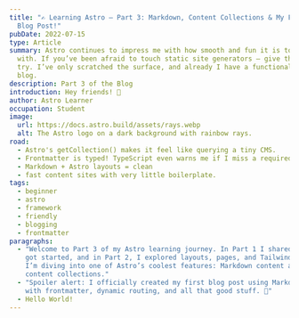 ```yaml
---
title: "✍️ Learning Astro – Part 3: Markdown, Content Collections & My First
  Blog Post!"
pubDate: 2022-07-15
type: Article
summary: Astro continues to impress me with how smooth and fun it is to work
  with. If you’ve been afraid to touch static site generators — give this one a
  try. I’ve only scratched the surface, and already I have a functional, fast
  blog.
description: Part 3 of the Blog
introduction: Hey friends! 👋
author: Astro Learner
occupation: Student
image:
  url: https://docs.astro.build/assets/rays.webp
  alt: The Astro logo on a dark background with rainbow rays.
road:
  - Astro's getCollection() makes it feel like querying a tiny CMS.
  - Frontmatter is typed! TypeScript even warns me if I miss a required field.
  - Markdown + Astro layouts = clean
  - fast content sites with very little boilerplate.
tags:
  - beginner
  - astro
  - framework
  - friendly
  - blogging
  - frontmatter
paragraphs:
  - "Welcome to Part 3 of my Astro learning journey. In Part 1 I shared how I
    got started, and in Part 2, I explored layouts, pages, and Tailwind CSS. Now
    I’m diving into one of Astro’s coolest features: Markdown content and
    content collections."
  - "Spoiler alert: I officially created my first blog post using Markdown —
    with frontmatter, dynamic routing, and all that good stuff. 🎉"
  - Hello World!
---
```

